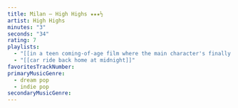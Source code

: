 ```yaml
---
title: Milan — High Highs ★★★½
artist: High Highs
minutes: "3"
seconds: "34"
rating: 7
playlists:
  - "[[in a teen coming-of-age film where the main character's finally ready for the next chapter]]"
  - "[[car ride back home at midnight]]"
favoritesTrackNumber:
primaryMusicGenre:
  - dream pop
  - indie pop
secondaryMusicGenre:
---
```

